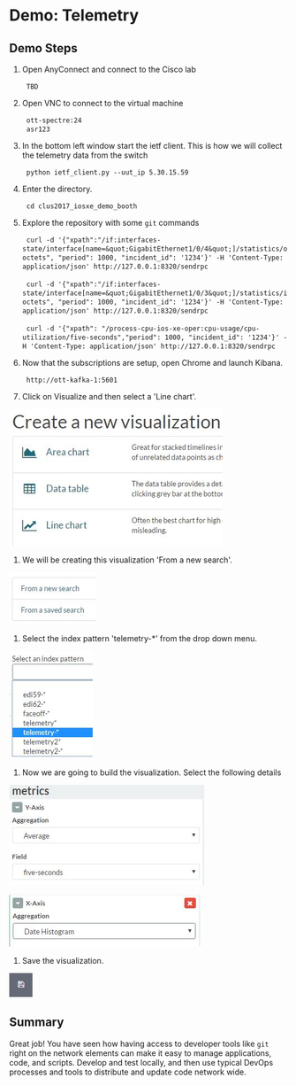 # Demo: Telemetry  

## Demo Steps

1. Open AnyConnect and connect to the Cisco lab

        TBD 
    
1. Open VNC to connect to the virtual machine

        ott-spectre:24
        asr123

1. In the bottom left window start the ietf client. This is how we will collect the telemetry data from the switch 

        python ietf_client.py --uut_ip 5.30.15.59
    
1. Enter the directory.  

        cd clus2017_iosxe_demo_booth
    
1. Explore the repository with some `git` commands

        curl -d '{"xpath":"/if:interfaces-state/interface[name=&quot;GigabitEthernet1/0/4&quot;]/statistics/out-octets", "period": 1000, "incident_id": '1234'}' -H 'Content-Type: application/json' http://127.0.0.1:8320/sendrpc
        
        curl -d '{"xpath":"/if:interfaces-state/interface[name=&quot;GigabitEthernet1/0/3&quot;]/statistics/in-octets", "period": 1000, "incident_id": '1234'}' -H 'Content-Type: application/json' http://127.0.0.1:8320/sendrpc
        
        curl -d '{"xpath": "/process-cpu-ios-xe-oper:cpu-usage/cpu-utilization/five-seconds","period": 1000, "incident_id": '1234'}' -H 'Content-Type: application/json' http://127.0.0.1:8320/sendrpc
    
1. Now that the subscriptions are setup, open Chrome and launch Kibana.  

        http://ott-kafka-1:5601 
    
1. Click on Visualize and then select a 'Line chart'.

![](https://github.com/CiscoDevNet/clus2017_iosxe_demo_booth/blob/master/demo_telemetry/images/Telemetry2.png)

1. We will be creating this visualization 'From a new search'.

![](https://github.com/CiscoDevNet/clus2017_iosxe_demo_booth/blob/master/demo_telemetry/images/Telemetry3.png)

1. Select the index pattern 'telemetry-*' from the drop down menu.  

![](https://github.com/CiscoDevNet/clus2017_iosxe_demo_booth/blob/master/demo_telemetry/images/Telemetry4.png)

1. Now we are going to build the visualization. Select the following details

![](https://github.com/CiscoDevNet/clus2017_iosxe_demo_booth/blob/master/demo_telemetry/images/Telemetry5.png)
        
![](https://github.com/CiscoDevNet/clus2017_iosxe_demo_booth/blob/master/demo_telemetry/images/Telemetry6.png)
    
1. Save the visualization.  

![](https://github.com/CiscoDevNet/clus2017_iosxe_demo_booth/blob/master/demo_telemetry/images/save.png)
    
## Summary

Great job!  You have seen how having access to developer tools like `git` right on the network elements can make it easy to manage applications, code, and scripts.  Develop and test locally, and then use typical DevOps processes and tools to distribute and update code network wide.  
